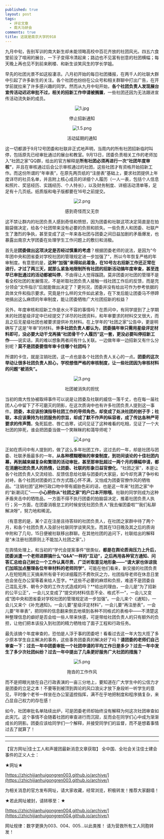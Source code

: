 ```yaml
---
published: true
layout: post
tags:
  - 评论文章
  - 南大马研会
comments: true
title: 这就是南京大学的918
---
```



九月中旬，告别军训的南大新生却未能领略高校中百花齐放的社团风光。四五六食堂前没了喧闹的展台，一下子变得冷清起来；路边也不见富有创意的社团横幅；每天晚上再也见不到前来刷楼、和新生谈笑风生的学长学姐。

早先的社团光景不如这般凄凉。八月初开始的每日社团播报，在两千人的社联大群中引起了许多新生的关注。各个社团也纷纷在公众号和相关群聊中打出广告，在开学前就拉来了许多感兴趣的同学。然而从九月中旬开始，**各个社团负责人发现展台宣传活动迟迟审批不过，相关的招新工作申请被搁置**，一些社团还因为无法跟进宣传活动流失新的成员。

<center>

<img src="https://i.loli.net/2018/09/18/5ba0fadc737b3.jpg" alt="1.jpg" title="1.jpg" />

停止招新通知

<img src="https://i.loli.net/2018/09/18/5ba0fc2fd8463.png" alt="1.5.png" title="1.5.png" />

活动延期的通知

</center>

这一切都源于9月12号团委和社联非正式地声明，当周内的所有社团招新临时叫停，包括原先已经审批通过的展台和教室。9月13日，团委负责相关工作的老师加入“社团之家”QQ群，给出的官方解释是**所有社团必须再进行一次“社团年度审核”**，并且在审核通过后会公示审核通过的社团，这些社团才有资格开始招新工作。而这份所谓的“年审表”，在原先两页纸的“注册表”基础上，要求社团提供上年度详尽的社员名单，并且附上核心成员的详细个人履历（一人一表，包括个人信息和照片、奖惩经历、实践经历、个人特长），以及财务制度、详细活动清单等，足足有十几页纸。纸质版和电子版都要在16号之前提交。

<center>

<img src="https://i.loli.net/2018/09/18/5ba0fae065675.png" alt="2.png" title="2.png" />

感到奇怪而又无奈

</center>

这不禁让群内的社团负责人感到奇怪和愤怒，因为团委和社联这项决定简直是在拍脑袋做决定，给各个社团带来没有必要的负担和损失。一些负责人和团委、社联产生了激烈的争执，甚至变成了这一年来各社团与团委之间日益加剧的矛盾爆发，也暴露出南京大学团委在处理学生工作问题上的敷衍和消极。

首先是**团委做出这项决定是否经过慎重的考虑**？根据团委老师的说法，是因为“今年团中央和团省委对学校社团的管理规定进一步加强了”，所以今年恢复严格的年审制度。有意思的是，**这种“加强”来得如此着急，在10号左右招新工作还正常在进行，才过了两三天，就那么紧急地限制所有社团的招新活动搞年度审查，甚至连早已审批通过的活动都被叫停**，不由得让人觉得蹊跷。莫非团委对社团的管理不是看全校社团的发展情况，不是听取社团负责人接触一线社团工作后的反馈，而是充分领会“文件指示”后就能做出决定了？更何况，团委并没有给出可作为参考依据的具体文件和指示要求。究竟是什么样的文件如此紧急，在下发后能让团委马不停蹄地搞出这么麻烦的年审制度，能让团委牺牲广大社团招新的权益？

另外，年度审核和招新工作是水火不容的事情吗？在质问中，有同学提到了上学期末的社团星级评定中已经提交了详尽的社团资料，和年审要求的材料交叉很大，而且之后无星级社团也被要求提供补充材料。在上学年的“社团之家”公告中，更是明确写了这是“年审”的材料。**许多社团负责人都认为，团委搞年审只需用星级评定材料即可，没必要大动干戈再搞“社团骨干个人履历”这一套，更没必要叫停招新工作**——说实话，真的难以想象两者间有什么关联。一边做年审一边招新又有什么分别呢？**莫不是团委要借年审卡住哪个社团吗？**

所谓的卡住，就是注销社团，这一点也是各个社团负责人关心的一点。**团委的这次举动让很多社团负责人担心，学校想借严格的审核制度，让一些社团因为审核材料的问题“被消失”。**

<center>

<img src="https://i.loli.net/2018/09/18/5ba0fadceca33.png" alt="3.png" title="3.png" />

社团被消失的担忧

</center>

当初的南大性协被取缔事件可以说是让团委及社联的威信一落千丈，也在每一届社团人心中留下了不可磨灭的阴影，在这次质询中也有许多社团负责人提到这一事件。**团委，本应该扮演指导社团工作的导师角色，却变成了处决社团的刽子手；社联，本应该秉持为社团服务的宗旨，却成了默不作声的纵容者，成了传达各种严苛要求的传声筒**。兔死狐悲、唇亡齿寒，试问见证了这种难看的吃相，见证了一个大社团的猝死，谁会把团委当做一个笑眯眯的和蔼导师呢？

<center>

<img src="https://i.loli.net/2018/09/18/5ba0fadfd2088.png" alt="4.png" title="4.png" />

</center>

正如在质问中有人提到的，做了这么多年社团工作，这过去的一年，却是社团与团委、社联矛盾最多的一年。**从各种模糊暧昧的审查制度，到坊间谈论的十佳社团内幕，再到越来越复杂和繁琐的活动审批，甚至那审批超过一两个月的横幅申请，都在消磨社团负责人的热情，让团委、社联的形象日益官僚化**。“社团之家”，本是让各个社团负责人交流经验、反馈信息给社联与团委的大家庭，如今却充满了争吵和对峙，各个社团对团委的工作方式既心怀不满，又怕成为团委官僚作风的牺牲品。“注销社团”这种行政口吻中带有威胁色彩的话，也是这一年来“社团之家”中的“新潮词汇”——**小心把你从“社团之家”的户口本开除哦**。社联的同学则成为这种矛盾夹击中的牺牲品，一方面不得不执行团委的拍脑袋决定，推着社团负责人执行；另一方面，在团委消极怠工的时候安抚社团负责人“我去催团委啦”“我们私聊解决呀”，努力地和稀泥。

（有意思的是，某个正在注册且待答辩的社团负责人，在社团之家群中待了两个月，和各个社团负责人及部分社联同学谈笑风生。而其在13日晚及其之后的质询中附和了几句，15日便被社联移出群聊。在其他社团的追问下，社联给出的解释是“未注册社团原则上不能加入社团之家”。）

在舆情处理上，和当初的“学代会提案事件”很类似，**都是在舆论质询压力上升后，团委派遣一个老师进群搞什么“Q&A”一样的“互动”，之后再用各种官方通知、问答汇总给自己树立一个工作认真尽责、广泛听取意见地形象——“请大家也体谅我们加班加点整理各位年审材料的老师同学”**。可能在他们看来，新交接的社团负责人在短短两三天搞来所有骨干的详细履历不费吹灰之力，社团指导老师在休息日里也会坐在办公室等着来给人签字。**这些不必要的麻烦和负担，难道不是团委自己混乱无序、朝令夕改的工作方式造成的吗？**给出的理由，一会儿是“为了招新的公平公正”，一会儿又变成了“提交的材料信息不全、格式不一”，一会儿又变成“团中央和团省委对学校社团的管理规定进一步加强”。一会儿来个《通知》，一会儿又来个《补充通知》。一会儿要“星级评定材料”，一会儿要“再注册表”，一会儿要“年审表”，把同样的信息翻来倒去地填到各种不同格式的表格中——不清楚这种整理信息的癖好是否会给一些人带来快感，可是带给社团负责人的只有额外的负担，让他们把本该投入到社团的精力牺牲给了面子工程和行政任务。

最先该搞个年度审查的，恐怕是人浮于事的团委吧！看看过去这一年大包大揽了多少原本学生自主解决的事务，这些事务团委真的解决好了吗？**请团委的老师们自己审查一下：过去一年中团委审批一个社团申请的平均工作日是多少？过去一年中发生了多少次社团纠纷？过去一年中提出了几条更好服务广大社团的措施？**

<center>

<img src="https://i.loli.net/2018/09/18/5ba0fae0adeec.png" alt="5.png" title="5.png" />

拖沓的工作作风

</center>

而不是把眼光放在自己行政表演的一亩三分地上，要知道在广大学生中的公信力才是团委的立足之本！不要等到被顶到舆论的风口浪尖才放下身段听一听学生的意见，平时像个老爷一样坐在办公室遥控指挥，满不在乎地把制度和程序搞复杂，来凸显自己权力的存在感！

如今，社团审批名单陆续出炉，可是团委老师却始终没有解释为何这次社团审查如此突兀。这个事情不会随着社团的审查进行而沉寂，反而会在同学们心中成为渐渐成长的阴影。团委应该给同学们一个解释，并接受同学们的监督，而不是想着事情过去了就算了！



---

---

【官方网址|佳士工人和声援团最新消息文章获取】
全中国、全社会关注佳士建会事件的正义人士：

★网址★

[https://zhichijianhuigongren003.github.io/archive/](https://zhichijianhuigongren003.github.io/archive/)

为相关消息的官方发布网址，请大家收藏，经常浏览，积极转发！推荐大家翻墙！

★若此网址被封，请转移至：★

[https://zhichijianhuigongren004.github.io/archive/](https://zhichijianhuigongren004.github.io/archive/)

网址规律：数字更换为003、004、005...以此类推！
请为营救所有工人同胞转发！
